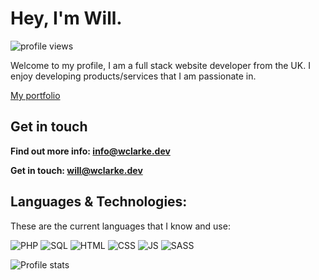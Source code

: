 
# Hey, I'm Will. 
![profile views](https://komarev.com/ghpvc/?username=wclarkey&style=flat-square&color=blue&label=PROFILE+VIEWS)

Welcome to my profile, I am a full stack website developer from the UK. I enjoy developing products/services that I am passionate in. 

[My portfolio](https://www.wclarke.dev)
## Get in touch
**Find out more info: info@wclarke.dev**

**Get in touch: will@wclarke.dev**



## Languages & Technologies:
These are the current languages that I know and use:

![PHP](https://img.shields.io/badge/php-%23777BB4.svg?style=for-the-badge&logo=php&logoColor=white&color=777BB4)
![SQL](https://img.shields.io/badge/mysql-%2300f.svg?style=for-the-badge&logo=mysql&logoColor=white&color=078df4)
![HTML](https://img.shields.io/badge/html5-%74392.svg?style=for-the-badge&logo=html5&logoColor=white&color=f46a07)
![CSS](https://img.shields.io/badge/css3-%2300t.svg?style=for-the-badge&logo=css3&logoColor=white&color=0a8aaa)
![JS](https://img.shields.io/badge/javascript-%2300t.svg?style=for-the-badge&logo=javascript&logoColor=black&color=e8d127)
![SASS](https://img.shields.io/badge/sass-%2300t.svg?style=for-the-badge&logo=sass&logoColor=white&color=f97ced)


![Profile stats](https://github-readme-stats.vercel.app/api?username=wclarkey&show_icons=true&theme=dark&locale=en)
